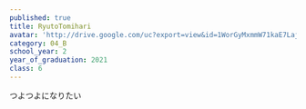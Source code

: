 ```yaml
---
published: true
title: RyutoTomihari
avatar: 'http://drive.google.com/uc?export=view&id=1WorGyMxmmW71kaE7LajF2mddhkPmng9Z'
category: 04_B
school_year: 2
year_of_graduation: 2021
class: 6
---
```

つよつよになりたい
